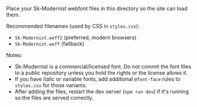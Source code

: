 Place your Sk-Modernist webfont files in this directory so the site can load them.

Recommended filenames (used by CSS in `styles.css`):
- `Sk-Modernist.woff2`  (preferred, modern browsers)
- `Sk-Modernist.woff`   (fallback)

Notes:
- Sk-Modernist is a commercial/licensed font. Do not commit the font files to a public repository unless you hold the rights or the license allows it.
- If you have italic or variable fonts, add additional `@font-face` rules to `styles.css` for those variants.
- After adding the files, restart the dev server (`npm run dev`) if it's running so the files are served correctly.
